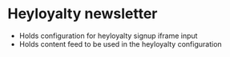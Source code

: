 # Heyloyalty newsletter
- Holds configuration for heyloyalty signup iframe input
- Holds content feed to be used in the heyloyalty configuration

